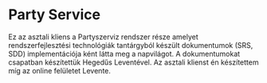 # Party Service
Ez az asztali kliens a Partyszerviz rendszer része amelyet
rendszerfejlesztési technológiák tantárgyból készült dokumentumok (SRS, SDD)
implementációja ként látta meg a napvilágot.
A dokumentumokat csapatban készítettük Hegedűs Leventével. Az asztali klienst én készítettem míg az online felületet Levente.